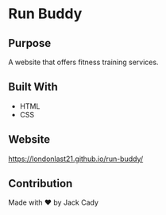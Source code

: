 # Run Buddy

## Purpose
A website that offers fitness training services.

## Built With
* HTML
* CSS

## Website
https://londonlast21.github.io/run-buddy/

## Contribution
Made with ❤️ by Jack Cady
